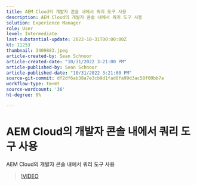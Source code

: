 ```yaml
---
title: AEM Cloud의 개발자 콘솔 내에서 쿼리 도구 사용
description: AEM Cloud의 개발자 콘솔 내에서 쿼리 도구 사용
solution: Experience Manager
role: User
level: Intermediate
last-substantial-update: 2022-10-31T00:00:00Z
kt: 11253
thumbnail: 3409883.jpeg
article-created-by: Sean Schnoor
article-created-date: "10/31/2022 3:21:00 PM"
article-published-by: Sean Schnoor
article-published-date: "10/31/2022 3:21:00 PM"
source-git-commit: df2df6ab38a7e3cb9d1fad8fa99d3ac58f00bb7a
workflow-type: tm+mt
source-wordcount: '36'
ht-degree: 0%

---
```



# AEM Cloud의 개발자 콘솔 내에서 쿼리 도구 사용

AEM Cloud의 개발자 콘솔 내에서 쿼리 도구 사용

>[!VIDEO](https://video.tv.adobe.com/v/3409883/?quality=12&learn=on)

